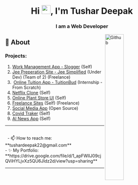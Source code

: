 <h1 align="center">Hi <img src="https://github.com/TheDudeThatCode/TheDudeThatCode/blob/master/Assets/Hi.gif" width="29px">, I'm Tushar Deepak</h1>
<h3 align="center">I am a Web Developer</h3>
<img width="35%" align="right" alt="Github" src="https://user-images.githubusercontent.com/48678280/88862734-4903af80-d201-11ea-968b-9c939d88a37c.gif" />


## 🧐 About

### Projects:
1) <a href="https://github.com/Tushardeepak/slogger">Work Management App - Slogger</a> (Self)
2) <a href="https://jeesimplified-5c8e2.web.app/">Jee Preperation Site - Jee Simplified</a> (Under Dev) (Team of 2) (Freelance)
3)  <a href="https://www.tuitionbud.com/">Online Tuition App - TuitionBud</a> (Internship - From Scratch)
4) <a href="https://github.com/Tushardeepak/netflixclone">Netflix Clone</a> (Self)
5) <a href="https://github.com/Tushardeepak/Plant-a-Tree">Online Plant Store UI</a> (Self)
6) <a href="https://skolarsolutions.com/">Freelance Sites</a> (Self) (Freelance)
7) <a href="https://news24x7.herokuapp.com/">Social Media App</a> (Open Source)
8) <a href="https://github.com/Tushardeepak/covidtracker">Covid Traker</a> (Self)
9) <a href="https://github.com/Tushardeepak/AI_News_App">AI News App</a> (Self)

<hr \>
 <br>
 
- 📫 How to reach me: **tushardeepak22@gmail.com** <br>
- ✨ My Portfolio: **https://drive.google.com/file/d/1_apFWllJ09cjQViHYLjvXz5QU6JIdz2d/view?usp=sharing**

<br>
<hr \>
